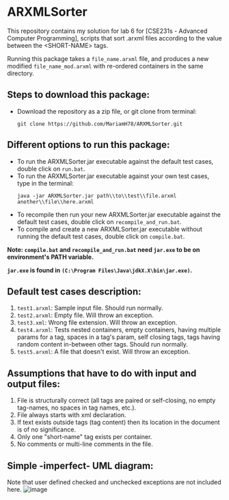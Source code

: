# ARXMLSorter
This repository contains my solution for lab 6 for [CSE231s - Advanced Computer Programming], scripts that sort .arxml files according to the value between the &lt;SHORT-NAME> tags.

Running this package takes a `file_name.arxml` file, and produces a new modified `file_name_mod.arxml` with  re-ordered containers in the same directory.

## Steps to download this package:
- Download the repository as a zip file, or git clone from terminal:
    ```
    git clone https://github.com/MariamH78/ARXMLSorter.git
    ```
## Different options to run this package:
- To run the ARXMLSorter.jar executable against the default test cases, double click on `run.bat`.
- To run the ARXMLSorter.jar executable against your own test cases, type in the terminal:
    ```
    java -jar ARXMLSorter.jar path\\to\\test\\file.arxml another\\file\\here.arxml
    ```
- To recompile then run your new ARXMLSorter.jar executable against the default test cases, double click on `recompile_and_run.bat`.
- To compile and create a new ARXMLSorter.jar executable without running the default test cases, double click on `compile.bat`.

__Note: `compile.bat` and `recompile_and_run.bat` need `jar.exe` to be on environment's PATH variable.__

__`jar.exe` is found in `(C:\Program Files\Java\jdkX.X\bin\jar.exe)`.__

## Default test cases description:

1. `test1.arxml`: Sample input file. Should run normally. 
2. `test2.arxml`: Empty file. Will throw an exception.
3. `test3.xml`: Wrong file extension. Will throw an exception. 
4. `test4.arxml`: Tests nested containers, empty containers, having multiple params for a tag, spaces in a tag's param, self closing tags, tags having random content in-between other tags. Should run normally. 
5. `test5.arxml`: A file that doesn't exist. Will throw an exception.

## Assumptions that have to do with input and output files:
1. File is structurally correct (all tags are paired or self-closing, no empty tag-names, no spaces in tag names, etc.).
2. File always starts with xml declaration.
3. If text exists outside tags (tag content) then its location in the document is of no significance.
4. Only one "short-name" tag exists per container.
5. No comments or multi-line comments in the file.


## Simple -imperfect- UML diagram:
Note that user defined checked and unchecked exceptions are not included here.
![image](https://user-images.githubusercontent.com/99722575/233788187-4efa4786-5fbb-4f42-a63b-e36bdf21cbab.png)
